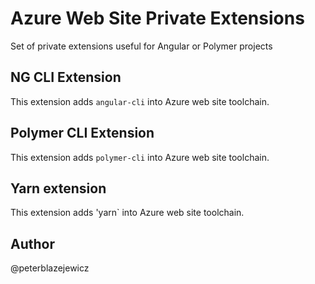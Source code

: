 # Azure Web Site Private Extensions

Set of private extensions useful for Angular or Polymer projects

## NG CLI Extension

This extension adds `angular-cli` into Azure web site toolchain.

## Polymer CLI Extension

This extension adds `polymer-cli` into Azure web site toolchain.

## Yarn extension

This extension adds 'yarn` into Azure web site toolchain.

## Author

@peterblazejewicz
